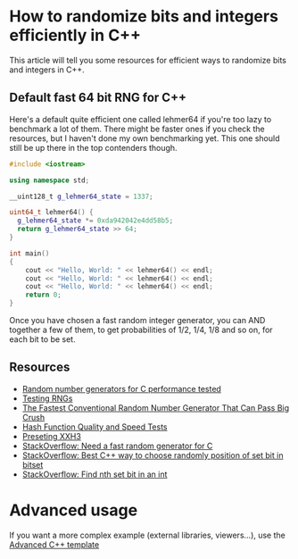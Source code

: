 # How to randomize bits and integers efficiently in C++

This article will tell you some resources for efficient ways to randomize bits and integers in C++.

## Default fast 64 bit RNG for C++

Here's a default quite efficient one called lehmer64 if you're too lazy to benchmark a lot of them.
There might be faster ones if you check the resources, but I haven't done my own benchmarking yet.
This one should still be up there in the top contenders though.

```C++ runnable
#include <iostream>

using namespace std;

__uint128_t g_lehmer64_state = 1337;

uint64_t lehmer64() {
  g_lehmer64_state *= 0xda942042e4dd58b5;
  return g_lehmer64_state >> 64;
}

int main() 
{
    cout << "Hello, World: " << lehmer64() << endl;
    cout << "Hello, World: " << lehmer64() << endl;
    cout << "Hello, World: " << lehmer64() << endl;
    return 0;
}
```

Once you have chosen a fast random integer generator, you can AND together a few of them, to get probabilities of 1/2, 1/4, 1/8 and so on, for each bit to be set.

## Resources

 - [Random number generators for C performance tested](https://thompsonsed.co.uk/random-number-generators-for-c-performance-tested)
 - [Testing RNGs](https://github.com/lemire/testingRNG)
 - [The Fastest Conventional Random Number Generator That Can Pass Big Crush](https://lemire.me/blog/2019/03/19/the-fastest-conventional-random-number-generator-that-can-pass-big-crush/)
 - [Hash Function Quality and Speed Tests](https://github.com/rurban/smhasher/)
 - [Preseting XXH3](https://fastcompression.blogspot.com/2019/03/presenting-xxh3.html)
 - [StackOverflow: Need a fast random generator for C](https://stackoverflow.com/questions/1640258/need-a-fast-random-generator-for-c)
 - [StackOverflow: Best C++ way to choose randomly position of set bit in bitset](https://stackoverflow.com/questions/37460396/best-c-way-to-choose-randomly-position-of-set-bit-in-bitset)
 - [StackOverflow: Find nth set bit in an int](https://stackoverflow.com/questions/7669057/find-nth-set-bit-in-an-int)




# Advanced usage

If you want a more complex example (external libraries, viewers...), use the [Advanced C++ template](https://tech.io/select-repo/598)
